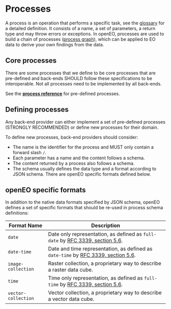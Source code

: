 # Processes

A process is an operation that performs a specific task, see the [glossary](glossary.md) for a detailed definition. It consists of a name, a set of parameters, a return type and may throw errors or exceptions. In openEO, processes are used to build a chain of processes ([process graph](processgraphs.md)), which can be applied to EO data to derive your own findings from the data.

## Core processes

There are some processes that we define to be core processes that are pre-defined and back-ends SHOULD follow these specifications to be interoperable. Not all processes need to be implemented by all back-ends.

See the **[process reference](processreference.md)** for pre-defined processes.

## Defining processes

Any back-end provider can either implement a set of pre-defined processes (STRONGLY RECOMMENDED) or define new processes for their domain.

To define new processes, back-end providers should consider:

* The name is the identifier for the process and MUST only contain a forward slash `/`. 
* Each parameter has a name and the content follows a schema.
* The content returned by a process also follows a schema.
* The schema usually defines the data type and a format according to JSON schema. There are openEO specific formats defined below.

## openEO specific formats

In addition to the native data formats specified by JSON schema, openEO defines a set of specific formats that should be re-used in process schema definitions:

| Format Name         | Description                                                  |
| ------------------- | ------------------------------------------------------------ |
| `date`              | Date only representation, as defined as `full-date` by [RFC 3339, section 5.6](https://tools.ietf.org/html/rfc3339#section-5.6). |
| `date-time`         | Date and time representation, as defined as `date-time` by [RFC 3339, section 5.6](https://tools.ietf.org/html/rfc3339#section-5.6). |
| `image-collection`  | Raster collection, a proprietary way to describe a raster data cube. |
| `time`              | Time only representation, as defined as `full-time` by [RFC 3339, section 5.6](https://tools.ietf.org/html/rfc3339#section-5.6). |
| `vector-collection` | Vector collection, a proprietary way to describe a vector data cube. |